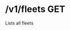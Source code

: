 #  /v1/fleets GET

Lists all fleets

<api-endpoint openapi-path="../../openapi.yaml" method="GET" endpoint="/v1/fleets"></api-endpoint>